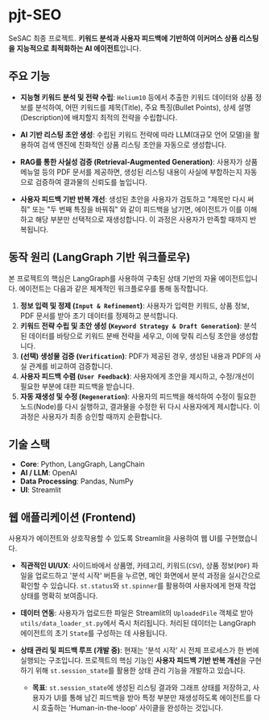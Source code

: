 # pjt-SEO

SeSAC 최종 프로젝트. **키워드 분석과 사용자 피드백에 기반하여 이커머스 상품 리스팅을 지능적으로 최적화하는 AI 에이전트**입니다.

## 주요 기능

- **지능형 키워드 분석 및 전략 수립**: `Helium10` 등에서 추출한 키워드 데이터와 상품 정보를 분석하여, 어떤 키워드를 제목(Title), 주요 특징(Bullet Points), 상세 설명(Description)에 배치할지 최적의 전략을 수립합니다.

- **AI 기반 리스팅 초안 생성**: 수립된 키워드 전략에 따라 LLM(대규모 언어 모델)을 활용하여 검색 엔진에 친화적인 상품 리스팅 초안을 자동으로 생성합니다.

- **RAG를 통한 사실성 검증 (Retrieval-Augmented Generation)**: 사용자가 상품 메뉴얼 등의 PDF 문서를 제공하면, 생성된 리스팅 내용이 사실에 부합하는지 자동으로 검증하여 결과물의 신뢰도를 높입니다.

- **사용자 피드백 기반 반복 개선**: 생성된 초안을 사용자가 검토하고 "제목만 다시 써줘" 또는 "두 번째 특징을 바꿔줘" 와 같이 피드백을 남기면, 에이전트가 이를 이해하고 해당 부분만 선택적으로 재생성합니다. 이 과정은 사용자가 만족할 때까지 반복됩니다.

## 동작 원리 (LangGraph 기반 워크플로우)

본 프로젝트의 핵심은 LangGraph를 사용하여 구축된 상태 기반의 자율 에이전트입니다. 에이전트는 다음과 같은 체계적인 워크플로우를 통해 동작합니다.

1.  **정보 입력 및 정제 (`Input & Refinement`)**: 사용자가 입력한 키워드, 상품 정보, PDF 문서를 받아 초기 데이터를 정제하고 분석합니다.
2.  **키워드 전략 수립 및 초안 생성 (`Keyword Strategy & Draft Generation`)**: 분석된 데이터를 바탕으로 키워드 분배 전략을 세우고, 이에 맞춰 리스팅 초안을 생성합니다.
3.  **(선택) 생성물 검증 (`Verification`)**: PDF가 제공된 경우, 생성된 내용과 PDF의 사실 관계를 비교하여 검증합니다.
4.  **사용자 피드백 수렴 (`User Feedback`)**: 사용자에게 초안을 제시하고, 수정/개선이 필요한 부분에 대한 피드백을 받습니다.
5.  **자동 재생성 및 수정 (`Regeneration`)**: 사용자의 피드백을 해석하여 수정이 필요한 노드(Node)를 다시 실행하고, 결과물을 수정한 뒤 다시 사용자에게 제시합니다. 이 과정은 사용자가 최종 승인할 때까지 순환합니다.

## 기술 스택

- **Core**: Python, LangGraph, LangChain
- **AI / LLM**: OpenAI
- **Data Processing**: Pandas, NumPy
- **UI**: Streamlit

## 웹 애플리케이션 (Frontend)

사용자가 에이전트와 상호작용할 수 있도록 Streamlit을 사용하여 웹 UI를 구현했습니다.

- **직관적인 UI/UX**: 사이드바에서 상품명, 카테고리, 키워드(`CSV`), 상품 정보(`PDF`) 파일을 업로드하고 '분석 시작' 버튼을 누르면, 메인 화면에서 분석 과정을 실시간으로 확인할 수 있습니다. `st.status`와 `st.spinner`를 활용하여 사용자에게 현재 작업 상태를 명확히 보여줍니다.

- **데이터 연동**: 사용자가 업로드한 파일은 Streamlit의 `UploadedFile` 객체로 받아 `utils/data_loader_st.py`에서 즉시 처리됩니다. 처리된 데이터는 LangGraph 에이전트의 초기 `State`를 구성하는 데 사용됩니다.

- **상태 관리 및 피드백 루프 (개발 중)**: 현재는 '분석 시작' 시 전체 프로세스가 한 번에 실행되는 구조입니다. 프로젝트의 핵심 기능인 **사용자 피드백 기반 반복 개선**을 구현하기 위해 `st.session_state`를 활용한 상태 관리 기능을 개발하고 있습니다.
  - **목표**: `st.session_state`에 생성된 리스팅 결과와 그래프 상태를 저장하고, 사용자가 UI를 통해 남긴 피드백을 받아 특정 부분만 재생성하도록 에이전트를 다시 호출하는 'Human-in-the-loop' 사이클을 완성하는 것입니다.

